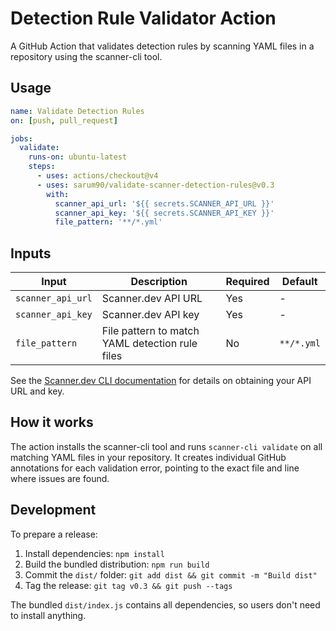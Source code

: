 # Detection Rule Validator Action

A GitHub Action that validates detection rules by scanning YAML files in a repository using the scanner-cli tool.

## Usage

```yaml
name: Validate Detection Rules
on: [push, pull_request]

jobs:
  validate:
    runs-on: ubuntu-latest
    steps:
      - uses: actions/checkout@v4
      - uses: sarum90/validate-scanner-detection-rules@v0.3
        with:
          scanner_api_url: '${{ secrets.SCANNER_API_URL }}'
          scanner_api_key: '${{ secrets.SCANNER_API_KEY }}'
          file_pattern: '**/*.yml'
```

## Inputs

| Input | Description | Required | Default |
|-------|-------------|----------|---------|
| `scanner_api_url` | Scanner.dev API URL | Yes | - |
| `scanner_api_key` | Scanner.dev API key | Yes | - |
| `file_pattern` | File pattern to match YAML detection rule files | No | `**/*.yml` |

See the [Scanner.dev CLI documentation](https://docs.scanner.dev/scanner/using-scanner/beta-features/detection-rules-as-code/cli) for details on obtaining your API URL and key.

## How it works

The action installs the scanner-cli tool and runs `scanner-cli validate` on all matching YAML files in your repository. It creates individual GitHub annotations for each validation error, pointing to the exact file and line where issues are found.

## Development

To prepare a release:

1. Install dependencies: `npm install`
2. Build the bundled distribution: `npm run build`
3. Commit the `dist/` folder: `git add dist && git commit -m "Build dist"`
4. Tag the release: `git tag v0.3 && git push --tags`

The bundled `dist/index.js` contains all dependencies, so users don't need to install anything.

